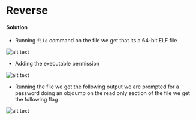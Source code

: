 # Reverse
#### Solution
- Running ```file``` command on the file we get that its a 64-bit ELF file
  
![alt text](https://github.com/Apetun/CryptoniteSTP/blob/main/picoGym/Reverse/Screenshot%202023-11-09%20104113.png)

- Adding the executable permission
  
![alt text](https://github.com/Apetun/CryptoniteSTP/blob/main/picoGym/Reverse/Screenshot%202023-11-09%20124525.png)

- Running the file we get the following output we are prompted for a password doing an objdump on the read only section of the file we get the following flag
  
![alt text](https://github.com/Apetun/CryptoniteSTP/blob/main/picoGym/Reverse/Screenshot%202023-11-09%20124638.png)
